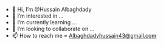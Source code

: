 - 👋 Hi, I’m @Hussain Albaghdady
- 👀 I’m interested in ...
- 🌱 I’m currently learning ...
- 💞️ I’m looking to collaborate on ...
- 📫 How to reach me = Albaghdadyhussain43@gmail.com

<!---
gamintoad/gamintoad is a ✨ special ✨ repository because its `README.md` (this file) appears on your GitHub profile.
You can click the Preview link to take a look at your changes.
--->
